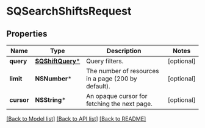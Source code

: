 # SQSearchShiftsRequest

## Properties
Name | Type | Description | Notes
------------ | ------------- | ------------- | -------------
**query** | [**SQShiftQuery***](SQShiftQuery.md) | Query filters. | [optional] 
**limit** | **NSNumber*** | The number of resources in a page (200 by default). | [optional] 
**cursor** | **NSString*** | An opaque cursor for fetching the next page. | [optional] 

[[Back to Model list]](../README.md#documentation-for-models) [[Back to API list]](../README.md#documentation-for-api-endpoints) [[Back to README]](../README.md)


